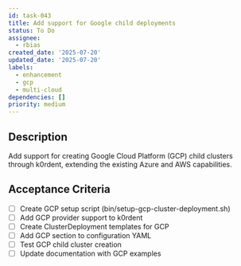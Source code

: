 ```yaml
---
id: task-043
title: Add support for Google child deployments
status: To Do
assignee:
  - rbias
created_date: '2025-07-20'
updated_date: '2025-07-20'
labels:
  - enhancement
  - gcp
  - multi-cloud
dependencies: []
priority: medium
---
```


## Description

Add support for creating Google Cloud Platform (GCP) child clusters through k0rdent, extending the existing Azure and AWS capabilities.

## Acceptance Criteria

- [ ] Create GCP setup script (bin/setup-gcp-cluster-deployment.sh)
- [ ] Add GCP provider support to k0rdent
- [ ] Create ClusterDeployment templates for GCP
- [ ] Add GCP section to configuration YAML
- [ ] Test GCP child cluster creation
- [ ] Update documentation with GCP examples
